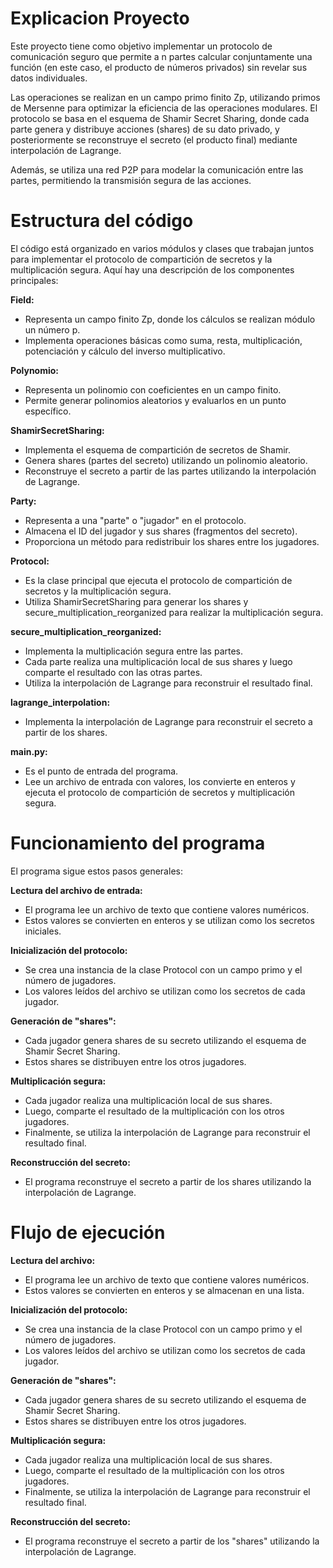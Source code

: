 # Explicacion Proyecto

Este proyecto tiene como objetivo implementar un protocolo de comunicación seguro que permite a n partes calcular conjuntamente una función (en este caso, el producto de números privados) sin revelar sus datos individuales. 

Las operaciones se realizan en un campo primo finito Zp, utilizando primos de Mersenne para optimizar la eficiencia de las operaciones modulares. El protocolo se basa en el esquema de Shamir Secret Sharing, donde cada parte genera y distribuye acciones (shares) de su dato privado, y posteriormente se reconstruye el secreto (el producto final) mediante interpolación de Lagrange.

Además, se utiliza una red P2P para modelar la comunicación entre las partes, permitiendo la transmisión segura de las acciones. 

# Estructura del código
El código está organizado en varios módulos y clases que trabajan juntos para implementar el protocolo de compartición de secretos y la multiplicación segura. Aquí hay una descripción de los componentes principales:

**Field:**
- Representa un campo finito Zp, donde los cálculos se realizan módulo un número p.
- Implementa operaciones básicas como suma, resta, multiplicación, potenciación y cálculo del inverso multiplicativo.

**Polynomio:**
- Representa un polinomio con coeficientes en un campo finito.
- Permite generar polinomios aleatorios y evaluarlos en un punto específico.

**ShamirSecretSharing:**
- Implementa el esquema de compartición de secretos de Shamir.
- Genera shares (partes del secreto) utilizando un polinomio aleatorio.
- Reconstruye el secreto a partir de las partes utilizando la interpolación de Lagrange.

**Party:**
- Representa a una "parte" o "jugador" en el protocolo.
- Almacena el ID del jugador y sus shares (fragmentos del secreto).
- Proporciona un método para redistribuir los shares entre los jugadores.

**Protocol:**
- Es la clase principal que ejecuta el protocolo de compartición de secretos y la multiplicación segura.
- Utiliza ShamirSecretSharing para generar los shares y secure_multiplication_reorganized para realizar la multiplicación segura.

**secure_multiplication_reorganized:**

- Implementa la multiplicación segura entre las partes.
- Cada parte realiza una multiplicación local de sus shares y luego comparte el resultado con las otras partes.
- Utiliza la interpolación de Lagrange para reconstruir el resultado final.

**lagrange_interpolation:**
- Implementa la interpolación de Lagrange para reconstruir el secreto a partir de los shares.

**main.py:**
- Es el punto de entrada del programa.
- Lee un archivo de entrada con valores, los convierte en enteros y ejecuta el protocolo de compartición de secretos y multiplicación segura.

# Funcionamiento del programa
El programa sigue estos pasos generales:

**Lectura del archivo de entrada:**

- El programa lee un archivo de texto que contiene valores numéricos.
- Estos valores se convierten en enteros y se utilizan como los secretos iniciales.

**Inicialización del protocolo:**

- Se crea una instancia de la clase Protocol con un campo primo y el número de jugadores.
- Los valores leídos del archivo se utilizan como los secretos de cada jugador.

**Generación de "shares":**
- Cada jugador genera shares de su secreto utilizando el esquema de Shamir Secret Sharing.
- Estos shares se distribuyen entre los otros jugadores.

**Multiplicación segura:**
- Cada jugador realiza una multiplicación local de sus shares.
- Luego, comparte el resultado de la multiplicación con los otros jugadores.
- Finalmente, se utiliza la interpolación de Lagrange para reconstruir el resultado final.

**Reconstrucción del secreto:**
- El programa reconstruye el secreto a partir de los shares utilizando la interpolación de Lagrange.

# Flujo de ejecución
**Lectura del archivo:**
- El programa lee un archivo de texto que contiene valores numéricos.
- Estos valores se convierten en enteros y se almacenan en una lista.

**Inicialización del protocolo:**
- Se crea una instancia de la clase Protocol con un campo primo y el número de jugadores.
- Los valores leídos del archivo se utilizan como los secretos de cada jugador.

**Generación de "shares":**
- Cada jugador genera shares de su secreto utilizando el esquema de Shamir Secret Sharing.
- Estos shares se distribuyen entre los otros jugadores.

**Multiplicación segura:**
- Cada jugador realiza una multiplicación local de sus shares.
- Luego, comparte el resultado de la multiplicación con los otros jugadores.
- Finalmente, se utiliza la interpolación de Lagrange para reconstruir el resultado final.

**Reconstrucción del secreto:**
- El programa reconstruye el secreto a partir de los "shares" utilizando la interpolación de Lagrange.
